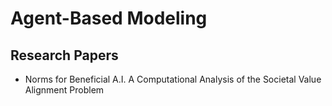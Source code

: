 # Agent-Based Modeling

## Research Papers

- Norms for Beneficial A.I. A Computational Analysis of the Societal Value Alignment Problem
